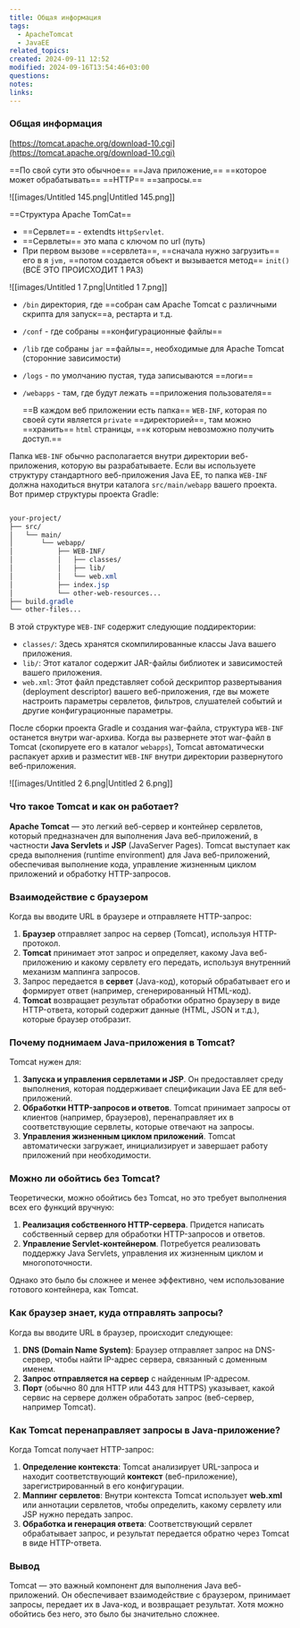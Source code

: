 ```yaml
---
title: Общая информация
tags:
  - ApacheTomcat
  - JavaEE
related_topics: 
created: 2024-09-11 12:52
modified: 2024-09-16T13:54:46+03:00
questions: 
notes: 
links: 
---
```

### Общая информация

[https://tomcat.apache.org/download-10.cgi](https://tomcat.apache.org/download-10.cgi)

==По свой сути это обычное== ==Java приложение,== ==которое может обрабатывать== ==HTTP== ==запросы.==

![[images/Untitled 145.png|Untitled 145.png]]

==Структура Apache TomCat==

- ==Сервлет== - extendts `HttpServlet`.
- ==Сервлеты== это мапа с ключом по url (путь)
- При первом вызове ==сервлета==, ==сначала нужно загрузить== его в я `jvm,` ==потом создается объект и вызывается метод== `init()` (ВСЁ ЭТО ПРОИСХОДИТ 1 РАЗ)

![[images/Untitled 1 7.png|Untitled 1 7.png]]

- `/bin` директория, где ==собран сам Apache Tomcat с различными скрипта для запуск==а, рестарта и т.д.
- `/conf` - где собраны ==конфигурационные файлы==
- `/lib` где собраны `jar` ==файлы==, необходимые для Apache Tomcat (сторонние зависимости)
- `/logs` - по умолчанию пустая, туда записываются ==логи==
- `/webapps` - там, где будут лежать ==приложения пользователя==  
      
      
    ==В каждом веб приложении есть папка== `WEB-INF`, которая по своей сути является `private` ==директорией==, там можно ==хранить== `html` страницы, ==к которым невозможно получить доступ.==

Папка `WEB-INF` обычно располагается внутри директории веб-приложения, которую вы разрабатываете. Если вы используете структуру стандартного веб-приложения Java EE, то папка `WEB-INF` должна находиться внутри каталога `src/main/webapp` вашего проекта. Вот пример структуры проекта Gradle:

```CSS

your-project/
├── src/
│   └── main/
│       └── webapp/
│           ├── WEB-INF/
│           │   ├── classes/
│           │   ├── lib/
│           │   └── web.xml
│           ├── index.jsp
│           └── other-web-resources...
├── build.gradle
└── other-files...

```

В этой структуре `WEB-INF` содержит следующие поддиректории:

- `classes/`: Здесь хранятся скомпилированные классы Java вашего приложения.
- `lib/`: Этот каталог содержит JAR-файлы библиотек и зависимостей вашего приложения.
- `web.xml`: Этот файл представляет собой дескриптор развертывания (deployment descriptor) вашего веб-приложения, где вы можете настроить параметры сервлетов, фильтров, слушателей событий и другие конфигурационные параметры.

После сборки проекта Gradle и создания war-файла, структура `WEB-INF` останется внутри war-архива. Когда вы развернете этот war-файл в Tomcat (скопируете его в каталог `webapps`), Tomcat автоматически распакует архив и разместит `WEB-INF` внутри директории развернутого веб-приложения.

![[images/Untitled 2 6.png|Untitled 2 6.png]]

### Что такое **Tomcat** и как он работает?

**Apache Tomcat** — это легкий веб-сервер и контейнер сервлетов, который предназначен для выполнения Java веб-приложений, в частности **Java Servlets** и **JSP** (JavaServer Pages). Tomcat выступает как среда выполнения (runtime environment) для Java веб-приложений, обеспечивая выполнение кода, управление жизненным циклом приложений и обработку HTTP-запросов.

### Взаимодействие с браузером

Когда вы вводите URL в браузере и отправляете HTTP-запрос:

1. **Браузер** отправляет запрос на сервер (Tomcat), используя HTTP-протокол.
2. **Tomcat** принимает этот запрос и определяет, какому Java веб-приложению и какому сервлету его передать, используя внутренний механизм маппинга запросов.
3. Запрос передается в **сервет** (Java-код), который обрабатывает его и формирует ответ (например, сгенерированный HTML-код).
4. **Tomcat** возвращает результат обработки обратно браузеру в виде HTTP-ответа, который содержит данные (HTML, JSON и т.д.), которые браузер отобразит.

### Почему поднимаем Java-приложения в Tomcat?

Tomcat нужен для:

1. **Запуска и управления сервлетами и JSP**. Он предоставляет среду выполнения, которая поддерживает спецификации Java EE для веб-приложений.
2. **Обработки HTTP-запросов и ответов**. Tomcat принимает запросы от клиентов (например, браузеров), перенаправляет их в соответствующие сервлеты, которые отвечают на запросы.
3. **Управления жизненным циклом приложений**. Tomcat автоматически загружает, инициализирует и завершает работу приложений при необходимости.

### Можно ли обойтись без Tomcat?

Теоретически, можно обойтись без Tomcat, но это требует выполнения всех его функций вручную:

1. **Реализация собственного HTTP-сервера**. Придется написать собственный сервер для обработки HTTP-запросов и ответов.
2. **Управление Servlet-контейнером**. Потребуется реализовать поддержку Java Servlets, управления их жизненным циклом и многопоточности.

Однако это было бы сложнее и менее эффективно, чем использование готового контейнера, как Tomcat.

### Как браузер знает, куда отправлять запросы?

Когда вы вводите URL в браузер, происходит следующее:

1. **DNS (Domain Name System)**: Браузер отправляет запрос на DNS-сервер, чтобы найти IP-адрес сервера, связанный с доменным именем.
2. **Запрос отправляется на сервер** с найденным IP-адресом.
3. **Порт** (обычно 80 для HTTP или 443 для HTTPS) указывает, какой сервис на сервере должен обработать запрос (веб-сервер, например Tomcat).

### Как Tomcat перенаправляет запросы в Java-приложение?

Когда Tomcat получает HTTP-запрос:

1. **Определение контекста**: Tomcat анализирует URL-запроса и находит соответствующий **контекст** (веб-приложение), зарегистрированный в его конфигурации.
2. **Маппинг сервлетов**: Внутри контекста Tomcat использует **web.xml** или аннотации сервлетов, чтобы определить, какому сервлету или JSP нужно передать запрос.
3. **Обработка и генерация ответа**: Соответствующий сервлет обрабатывает запрос, и результат передается обратно через Tomcat в виде HTTP-ответа.

### Вывод

Tomcat — это важный компонент для выполнения Java веб-приложений. Он обеспечивает взаимодействие с браузером, принимает запросы, передает их в Java-код, и возвращает результат. Хотя можно обойтись без него, это было бы значительно сложнее.